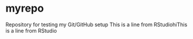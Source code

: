 # myrepo
Repository for testing my Git/GitHub setup
This is a line from RStudiohiThis is a line from RStudio